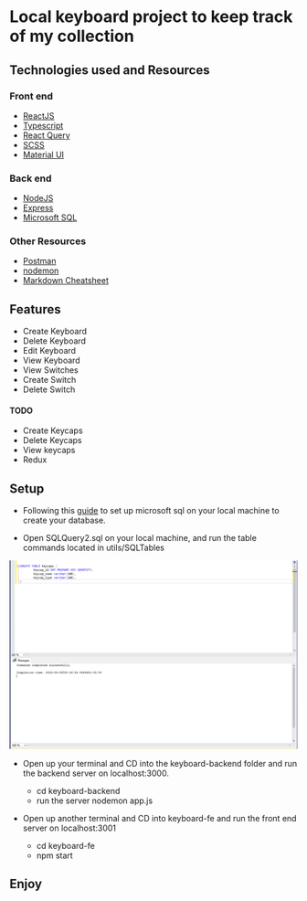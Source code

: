# Local keyboard project to keep track of my collection

## Technologies used and Resources

### Front end

- [ReactJS](https://reactjs.org/)
- [Typescript](https://www.typescriptlang.org/)
- [React Query](https://react-query-v3.tanstack.com/)
- [SCSS](https://sass-lang.com/documentation/syntax)
- [Material UI](https://mui.com/material-ui/)

### Back end

- [NodeJS](https://nodejs.org/en/)
- [Express](https://expressjs.com/)
- [Microsoft SQL](https://www.microsoft.com/en-ca/sql-server/sql-server-downloads)

### Other Resources

- [Postman](https://www.postman.com/)
- [nodemon](https://www.npmjs.com/package/nodemon)
- [Markdown Cheatsheet](https://github.com/adam-p/markdown-here/wiki/Markdown-Cheatsheet)

## Features

- Create Keyboard
- Delete Keyboard
- Edit Keyboard
- View Keyboard
- View Switches
- Create Switch
- Delete Switch

#### TODO

- Create Keycaps
- Delete Keycaps
- View keycaps
- Redux

## Setup

- Following this [guide](https://learn.microsoft.com/en-us/sql/database-engine/install-windows/install-sql-server?view=sql-server-ver16) to set up microsoft sql on your local machine to create your database.

- Open SQLQuery2.sql on your local machine, and run the table commands located in utils/SQLTables

![alt text](./Pictures//Create-Table.PNG)

- Open up your terminal and CD into the keyboard-backend folder and run the backend server on localhost:3000.

  - cd keyboard-backend
  - run the server nodemon app.js

- Open up another terminal and CD into keyboard-fe and run the front end server on localhost:3001
  - cd keyboard-fe
  - npm start

## Enjoy
